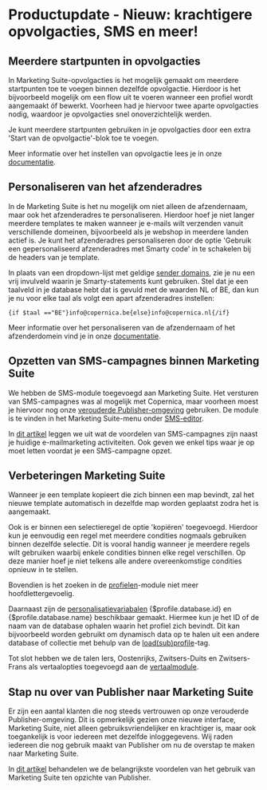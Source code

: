 # Productupdate - Nieuw: krachtigere opvolgacties, SMS en meer!

## Meerdere startpunten in opvolgacties
In Marketing Suite-opvolgacties is het mogelijk gemaakt om meerdere startpunten toe te voegen binnen dezelfde opvolgactie. Hierdoor is het bijvoorbeeld mogelijk om een flow uit te voeren wanneer een profiel wordt aangemaakt óf bewerkt. Voorheen had je hiervoor twee aparte opvolgacties nodig, waardoor je opvolgacties snel onoverzichtelijk werden.

Je kunt meerdere startpunten gebruiken in je opvolgacties door een extra 'Start van de opvolgactie'-blok toe te voegen.

Meer informatie over het instellen van opvolgactie lees je in onze [documentatie](https://www.copernica.com/nl/documentation/email-editor-followups).

## Personaliseren van het afzenderadres
In de Marketing Suite is het nu mogelijk om niet alleen de afzendernaam, maar ook het afzenderadres te personaliseren. Hierdoor hoef je niet langer meerdere templates te maken wanneer je e-mails wilt verzenden vanuit verschillende domeinen, bijvoorbeeld als je webshop in meerdere landen actief is. Je kunt het afzenderadres personaliseren door de optie 'Gebruik een gepersonaliseerd afzenderadres met Smarty code' in te schakelen bij de headers van je template.

In plaats van een dropdown-lijst met geldige [sender domains](https://ms.copernica.com/#/admin/account/senderdomains), zie je nu een vrij invulveld waarin je Smarty-statements kunt gebruiken. Stel dat je een taalveld in je database hebt dat is gevuld met de waarden NL of BE, dan kun je nu voor elke taal als volgt een apart afzenderadres instellen:

    {if $taal =="BE"}info@copernica.be{else}info@copernica.nl{/if}

Meer informatie over het personaliseren van de afzendernaam of het afzenderdomein vind je in onze [documentatie](https://www.copernica.com/nl/documentation/email-editor-headers#essentiele-headers).

## Opzetten van SMS-campagnes binnen Marketing Suite
We hebben de SMS-module toegevoegd aan Marketing Suite. Het versturen van SMS-campagnes was al mogelijk met Copernica, maar voorheen moest je hiervoor nog onze [verouderde Publisher-omgeving](https://www.copernica.com/nl/blog/post/stap-nu-over-van-publisher-naar-marketing-suite) gebruiken. De module is te vinden in het Marketing Suite-menu onder [SMS-editor](https://ms.copernica.com/#/mobile).

In [dit artikel](https://www.copernica.com/nl/blog/post/opzetten-van-sms-campagnes-binnen-marketing-suite) leggen we uit wat de voordelen van SMS-campagnes zijn naast je huidige e-mailmarketing activiteiten. Ook geven we enkel tips waar je op moet letten voordat je een SMS-campagne opzet.

## Verbeteringen Marketing Suite
Wanneer je een template kopieert die zich binnen een map bevindt, zal het nieuwe template automatisch in dezelfde map worden geplaatst zodra het is aangemaakt.

Ook is er binnen een selectieregel de optie 'kopiëren' toegevoegd. Hierdoor kun je eenvoudig een regel met meerdere condities nogmaals gebruiken binnen dezelfde selectie. Dit is vooral handig wanneer je meerdere regels wilt gebruiken waarbij enkele condities binnen elke regel verschillen. Op deze manier hoef je niet telkens alle andere overeenkomstige condities opnieuw in te stellen.

Bovendien is het zoeken in de [profielen](https://ms.copernica.com/#/profiles)-module niet meer hoofdlettergevoelig.

Daarnaast zijn de [personalisatievariabalen](https://www.copernica.com/nl/documentation/publisher-personalization-variables) {$profile.database.id} en {$profile.database.name} beschikbaar gemaakt. Hiermee kun je het ID of de naam van de database ophalen waarin het profiel zich bevindt. Dit kan bijvoorbeeld worden gebruikt om dynamisch data op te halen uit een andere database of collectie met behulp van de [load(sub)profile](https://www.copernica.com/nl/documentation/loadprofile-and-loadsubprofile)-tag.

Tot slot hebben we de talen Iers, Oostenrijks, Zwitsers-Duits en Zwitsers-Frans als vertaalopties toegevoegd aan de [vertaalmodule](https://www.copernica.com/nl/documentation/multi-language).

## Stap nu over van Publisher naar Marketing Suite
Er zijn een aantal klanten die nog steeds vertrouwen op onze verouderde Publisher-omgeving. Dit is opmerkelijk gezien onze nieuwe interface, Marketing Suite, niet alleen gebruiksvriendelijker en krachtiger is, maar ook toegankelijk is voor iedereen met dezelfde inloggegevens. Wij raden iedereen die nog gebruik maakt van Publisher om nu de overstap te maken naar Marketing Suite.

In [dit artikel](https://www.copernica.com/nl/blog/post/stap-nu-over-van-publisher-naar-marketing-suite) behandelen we de belangrijkste voordelen van het gebruik van Marketing Suite ten opzichte van Publisher.
